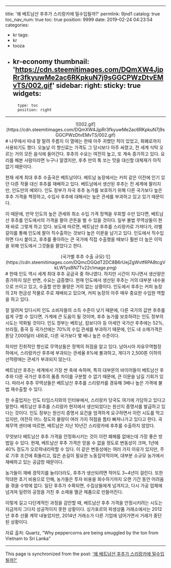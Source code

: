
---
title: '왜 베트남산 후추가 스리랑카에 밀수입될까?'
permlink: 9jnd1
catalog: true
toc_nav_num: true
toc: true
position: 9999
date: 2019-02-24 04:23:54
categories:
- kr
tags:
- kr
- tooza
- kr-economy
thumbnail: 'https://cdn.steemitimages.com/DQmXW4JjpRr3fkyuwMe2ac6RKpkuN7j9sGGCPWzDtvEMvTS/002.gif'
sidebar:
    right:
        sticky: true
widgets:
    -
        type: toc
        position: right
---


<center>
![002.gif](https://cdn.steemitimages.com/DQmXW4JjpRr3fkyuwMe2ac6RKpkuN7j9sGGCPWzDtvEMvTS/002.gif)
</center>
#
나무에서 따내 잘 말려 주름지 이 열매는 한때 아주 귀했던 적이 있었고, 화폐로까지 사용되기도 했다. 오늘날 이 향신료는 가격도 그 당시보다 아주 싸졌고, 전 세계 식탁 오르는 거의 모든 음식에 들어간다. 후추의 수요는 여전히 높고, 또 계속 증가하고 있다. 요리를 해본 사람이라면 누구나 알겠지만, 후추 만의 톡 쏘는 맛을 대신할 대체재가 아직 없기 때문이다.

현재 세계 최대 후추 수출국은 베트남이다. 베트남 농장에서는 커피 같은 이전에 인기 있던 다른 작물 대신 후추를 재배하고 있다. 베트남에서 생산된 후추는 전 세계에 팔리지만, 인도만의 예외다. 인도 정부가 자국 후추 농가를 보호하기 위해 다른 국가보다 높은 후추 가격을 책정하고, 수입사 후추에 대해서는 높은 관세를 부과하고 있고 있기 때문이다. 

​이 때문에, 만약 인도의 높은 관세와 최소 수입 가격 정책을 우회할 수만 있다면, 베트남산 후추를 인도에서의 가격을 팔아 큰돈을 벌 수 있을 것이다. 일부 불법 무역상들이 현재 바로 그렇게 하고 있다. 보도에 따르면, 베트남산 후추를 스리랑카로 가져다가, 라벨 갈이를 통해 인도에 팔아 직수출하는 것보다 높은 이문을 남기고 있다. 인도에서 직수입하면 다시 붙이고, 후추를 좋아하는 큰 국가에 직접 수출했을 때보다 훨씬 더 높은 이익을 위해 인도에서 그것들을 팔았다고 한다.

<center>
(국가별 후추 수출 규모)
![](https://cdn.steemitimages.com/DQmcDGQdT2DC8B6rUejZgWvtf6PA8tcgVkLW1ysBN7Tv22r/image.png)
</center>
#
한때 인도 역시 세계 최대 후추 공급국 중 하나였다. 하지만 시간이 지나면서 생산량은 증가하지 않은 반면, 수요는 급증했다. 현재 인도에서 생산된 후추는 거의 대부분 내수용으로 쓰이고 있고, 수출할 만한 물량은 거의 없는 상황이다. 인도에서 후추는 커피 농장의 2차 현금성 작물로 주로 재배되고 있으며, 커피 농장의 아주 매우 중요한 수입원 역할을 하고 있다.

​잘 알려져 있다시피 인도 소비자들의 소득 수준이 낮기 때문에, 다른 국가의 값싼 후추를 쉽게 구할 수 있다면, 가계에 큰 도움이 될 것이며, 후추 농가를 보호하려는 인도 정부의 시도는 약화될 것이다. 인도 정부는 베트남, 캄보디아 등 아세안 국가산 후추에는 52%, 브라질, 중국 등 국가산에는 70%의 수입 관세를 부과하기 때문에, 인도 내 소매가격은 톤당 7,000달러 내외로, 다른 국가보다 몇 배나 높은 수준이다. 

​하지만 진취적인 향신료 무역상들은 정책의 허점을 알고 있다. 남아시아 자유무역협정 하에서, 스리랑카산 후추에 부과되는 관세율 8%에 불과하고, 게다가 2,500톤 이하의 선적량에는 관세가 부과되지 않는다. 

​베트남산 후추는 세계에서 가장 싼 축에 속하며, 특히 대부문의 바이어들이 베트남산 후추와 다른 국가산 후추의 품종 차이를 구분할 수 없기 때문에, 큰 이문을 남길 기회가 있다. 따라서 후추 무역상들은 베트남산 후추를 스리랑카를 경유해 3배나 높은 가격에 불법 재수출할 수 있다.

​한 수출업자는 인도 타임스지와의 인터뷰에서, 스리랑카 당국도 여기에 가담하고 있다고 말한다. 베트남산 후추를 스리랑카 현지에서 생산되었다는 원산지 증명서를 발급하고 있다는 것이다. 인도 정부는 원산지 증명서 요건을 엄격하게 요구하면서 이런 시도를 막고 있지만, 여전히 어느 정도의 물량이 여러 가지 허점을 틈타 빠져나가고 있다고 한다. 국제무역 센터에 따르면, 베트남은 지난 10년간 스리랑카에 후추를 수출하지 않았다.

​무엇보다 베트남산 후추 가격을 안정화시키는 것이 이런 폐해를 없애는데 가장 좋은 방법일 수 있다. 현재, 베트남산 후추 가격은 믿을 수 없을 정도로 변동성이 크며, 1년에 40% 정도가 오르락내리락할 수 있다. 이 같은 변동성에는 여러 가지 이유가 있지만, 주로 기후 조건에 휘둘리고, 많은 손길이 필요한 노동집약적이며, 대부분 소규모 농가에서 재배하고 있는 공급망 때문이다. 

​농가들이 재배 경작지를 늘리더라도, 후추가 생산되려면 적어도 3~4년이 걸린다. 또한 막대한 초기 비용으로 인해, 농가들은 투자 비용을 회수하기까지 오랜 기간 동안 어려움을 겪을 수밖에 없다. 일단 후추가 수확되면, 수집상들에게 넘겨지고, 다시 가공 업체에 넘겨져 일련의 공정을 거친 후 소매용 멸균 제품으로 만들어진다. 

​이렇게 길고 다단계적인 과정을 감안할 때, 베트남산 후추 가격을 안정시키려는 시도는 지금까지 그다지 성공적이지 못한 상황이다. 싱가포르의 파생상품 거래소에서는 2012년 후추 선물 계약 내놓았지만, 2014년 거래소가 다른 기업에 넘어가면서 거래가 중단된 상황이다.

​자료 출처: Quartz, "Why peppercorns are being smuggled by the ton from Vietnam to Sri Lanka"

- - -

This page is synchronized from the post: ['왜 베트남산 후추가 스리랑카에 밀수입될까?'](https://steemit.com/@pius.pius/9jnd1)
